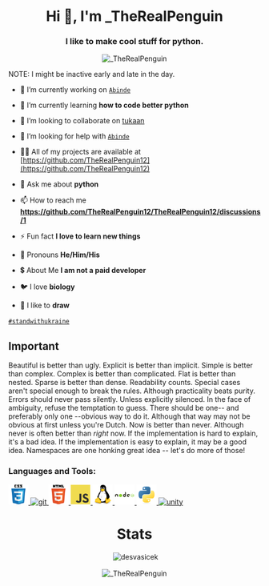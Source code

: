 <h1 align="center">Hi 👋, I'm _TheRealPenguin</h1>
<h3 align="center">I like to make cool stuff for python.</h3>

<p align="center"> <img src="https://komarev.com/ghpvc/?username=TheRealPenguin12&label=Profile%20views&color=0e75b6&style=flat" alt="_TheRealPenguin" /> </p>

NOTE: I might be inactive early and late in the day.

- 🔭 I’m currently working on [`Abinde`](https://github.com/Abinde-Game-Dev)

- 🌱 I’m currently learning **how to code better python**

- 👯 I’m looking to collaborate on [tukaan](https://github.com/tukaan/tukaan)

- 🤝 I’m looking for help with [`Abinde`](https://github.com/Abinde-Game-Dev)

- 👨‍💻 All of my projects are available at [https://github.com/TheRealPenguin12](https://github.com/TheRealPenguin12)

- 💬 Ask me about **python**

- 📫 How to reach me **https://github.com/TheRealPenguin12/TheRealPenguin12/discussions/1**

- ⚡ Fun fact **I love to learn new things**

- 🧍 Pronouns **He/Him/His**

- 💲️ About Me **I am not a paid developer**

- :bird: I love **biology**

- :pencil: I like to **draw**

[``#standwithukraine``](https://github.com/topics/standwithukraine)

## Important


Beautiful is better than ugly.
Explicit is better than implicit.
Simple is better than complex.
Complex is better than complicated.
Flat is better than nested.
Sparse is better than dense.
Readability counts.
Special cases aren't special enough to break the rules.
Although practicality beats purity.
Errors should never pass silently.
Unless explicitly silenced.
In the face of ambiguity, refuse the temptation to guess.
There should be one-- and preferably only one --obvious way to do it.
Although that way may not be obvious at first unless you're Dutch.
Now is better than never.
Although never is often better than *right* now.
If the implementation is hard to explain, it's a bad idea.
If the implementation is easy to explain, it may be a good idea.
Namespaces are one honking great idea -- let's do more of those!



<h3 align="left">Languages and Tools:</h3>
<p align="left"> <a href="https://www.w3schools.com/css/" target="_blank" rel="noreferrer"> <img src="https://raw.githubusercontent.com/devicons/devicon/master/icons/css3/css3-original-wordmark.svg" alt="css3" width="40" height="40"/> </a> <a href="https://git-scm.com/" target="_blank" rel="noreferrer"> <img src="https://www.vectorlogo.zone/logos/git-scm/git-scm-icon.svg" alt="git" width="40" height="40"/> </a> <a href="https://www.w3.org/html/" target="_blank" rel="noreferrer"> <img src="https://raw.githubusercontent.com/devicons/devicon/master/icons/html5/html5-original-wordmark.svg" alt="html5" width="40" height="40"/> </a> <a href="https://developer.mozilla.org/en-US/docs/Web/JavaScript" target="_blank" rel="noreferrer"> <img src="https://raw.githubusercontent.com/devicons/devicon/master/icons/javascript/javascript-original.svg" alt="javascript" width="40" height="40"/> </a> <a href="https://www.linux.org/" target="_blank" rel="noreferrer"> <img src="https://raw.githubusercontent.com/devicons/devicon/master/icons/linux/linux-original.svg" alt="linux" width="40" height="40"/> </a> <a href="https://nodejs.org" target="_blank" rel="noreferrer"> <img src="https://raw.githubusercontent.com/devicons/devicon/master/icons/nodejs/nodejs-original-wordmark.svg" alt="nodejs" width="40" height="40"/> </a> <a href="https://www.python.org" target="_blank" rel="noreferrer"> <img src="https://raw.githubusercontent.com/devicons/devicon/master/icons/python/python-original.svg" alt="python" width="40" height="40"/> </a> <a href="https://unity.com/" target="_blank" rel="noreferrer"> <img src="https://www.vectorlogo.zone/logos/unity3d/unity3d-icon.svg" alt="unity" width="40" height="40"/> </a> </p>

<h1 align="center">Stats</h3>
<p align="center">&nbsp;<img align="center" src="https://github-readme-stats.vercel.app/api?username=TheRealPenguin12&show_icons=true&locale=en" alt="desvasicek" /></p>

<p align="center"><img align="center" src="https://github-readme-streak-stats.herokuapp.com/?user=TheRealPenguin12&" alt="_TheRealPenguin" /></p>

